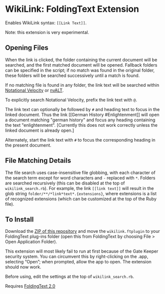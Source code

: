 # WikiLink: FoldingText Extension

Enables WikiLink syntax: `[[Link Text]]`.

Note: this extension is very experimental.

## Opening Files

When the link is clicked, the folder containing the current document will be searched, and the first matched document will be opened. Fallback folders can be specified in the script; if no match was found in the original folder, these folders will be searched successively until a match is found.

If no matching file is found in any folder, the link text will be searched within [Notational Velocity](http://notational.net) or [nvALT](http://brettterpstra.com/projects/nvalt/).

To explicitly search Notational Velocity, prefix the link text with `@`.

The link text can optionally be followed by `#` and heading text to focus in the linked document. Thus the link [[German History #Enlightenment]] will open a document matching "german history" and focus any heading containing the text "enlightenment". [Currently this does not work correctly unless the linked document is already open.]

Alternately, start the link text with `#` to focus the corresponding heading in the present document.

## File Matching Details

The file search uses case-insensitive file globbing, with each character of the search term except for word characters and `-` replaced with `*`. Folders are searched recursively (this can be disabled at the top of `wikilink_search.rb`). For example, the link `[[link text]]` will result in the glob string `folder/**/*link*text*.{extensions}`, where extensions is a list of recognized extensions (which can be customized at the top of the Ruby file).

## To Install

Download the [ZIP of this repository](https://github.com/jamiekowalski/foldingtext-extra/archive/master.zip) and move the `wikilink.ftplugin` to your FoldingText plug-ins folder (open this from FoldingText by choosing File > Open Application Folder).

This extension will most likely fail to run at first because of the Gate Keeper security system. You can circumvent this by right-clicking on the .app, selecting “Open”; when prompted, allow the app to open. The extension should now work.

Before using, edit the settings at the top of `wikilink_search.rb`.

Requires [FoldingText 2.0](http://support.foldingtext.com/discussions/development-versions/)
